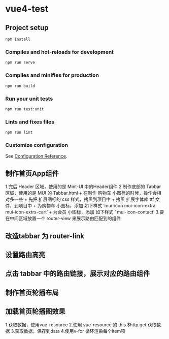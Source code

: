 # vue4-test

## Project setup
```
npm install
```

### Compiles and hot-reloads for development
```
npm run serve
```

### Compiles and minifies for production
```
npm run build
```

### Run your unit tests
```
npm run test:unit
```

### Lints and fixes files
```
npm run lint
```

### Customize configuration
See [Configuration Reference](https://cli.vuejs.org/config/).

## 制作首页App组件
1.完后 Header 区域，使用的是 Mint-UI 中的Header组件
2.制作底部的 Tabbar 区域，使用的是 MUI 的 Tabbar.html
    + 在制作 购物车 小图标的时候，操作会相对多一些
    + 先把 扩展图标的 css 样式，拷贝到项目中
    + 拷贝 扩展字体库 ttf 文件，到项目中
    + 为购物车 小图标，添加 如下样式 ’mui-icon mui-icon-extra mui-icon-extrs-cart‘
    + 为会员 小图标，添加 如下样式 ’ mui-icon-contact‘
3.要在中间区域放置一个 router-view 来展示路由匹配到的组件

## 改造tabbar 为 router-link

## 设置路由高亮

## 点击 tabbar 中的路由链接，展示对应的路由组件

## 制作首页轮播布局

## 加载首页轮播图效果
1.获取数据，使用vue-resource
2.使用 vue-resource 的 this.$http.get 获取数据
3.获取数据，保存到data
4.使用v-for 循环渲染每个item项